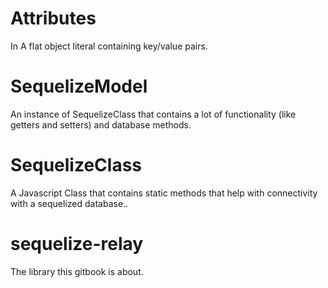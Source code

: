 # Attributes
In A flat object literal containing key/value pairs.

# SequelizeModel
An instance of SequelizeClass that contains a lot of functionality (like getters and setters) and database methods.

# SequelizeClass
A Javascript Class that contains static methods that help with connectivity with a sequelized database..

# sequelize-relay
The library this gitbook is about.